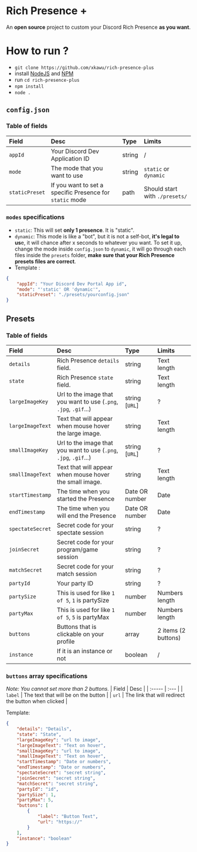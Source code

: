 # Rich Presence +

An **open source** project to custom your Discord Rich Presence **as you want**.

# How to run ?

-   `git clone https://github.com/xkawu/rich-presence-plus`
-   install [NodeJS](https://nodejs.org/en) and [NPM](https://docs.npmjs.com/downloading-and-installing-node-js-and-npm)
-   run `cd rich-presence-plus`
-   `npm install`
-   `node .`

## `config.json`

### Table of fields

| Field          | Desc                                                     | Type   | Limits                         |
| :------------- | :------------------------------------------------------- | :----- | :----------------------------- |
| `appId`        | Your Discord Dev Application ID                          | string | /                              |
| `mode`         | The mode that you want to use                            | string | `static` or `dynamic`          |
| `staticPreset` | If you want to set a specific Presence for `static` mode | path   | Should start with `./presets/` |

### `modes` specifications

-   `static`: This will set **only 1 presence**. It is "static".
-   `dynamic`: This mode is like a "bot", but it is not a self-bot, **it's legal to us**e, it will chance after x seconds to whatever you want. To set it up, change the mode inside `config.json` to `dynamic`, it will go through each files inside the `presets` folder, **make sure that your Rich Presence presets files are correct**.
-   Template :

```json
{
    "appId": "Your Discord Dev Portal App id",
    "mode": "'static' OR 'dynamic'",
    "staticPreset": "./presets/yourconfig.json"
}
```

## Presets

### Table of fields

| Field            | Desc                                                              | Type           | Limits              |
| :--------------- | :---------------------------------------------------------------- | :------------- | :------------------ |
| `details`        | Rich Presence `details` field.                                    | string         | Text length         |
| `state`          | Rich Presence `state` field.                                      | string         | Text length         |
| `largeImageKey`  | Url to the image that you want to use (`.png`, `.jpg`, `.gif`...) | string [`URL`] | ?                   |
| `largeImageText` | Text that will appear when mouse hover the large image.           | string         | Text length         |
| `smallImageKey`  | Url to the image that you want to use (`.png`, `.jpg`, `.gif`...) | string [`URL`] | ?                   |
| `smallImageText` | Text that will appear when mouse hover the small image.           | string         | Text length         |
| `startTimestamp` | The time when you started the Presence                            | Date OR number | Date                |
| `endTimestamp`   | The time when you will end the Presence                           | Date OR number | Date                |
| `spectateSecret` | Secret code for your spectate session                             | string         | ?                   |
| `joinSecret`     | Secret code for your program/game session                         | string         | ?                   |
| `matchSecret`    | Secret code for your match session                                | string         | ?                   |
| `partyId`        | Your party ID                                                     | string         | ?                   |
| `partySize`      | This is used for like `1 of 5`, `1` is partySize                  | number         | Numbers length      |
| `partyMax`       | This is used for like `1 of 5`, `5` is partyMax                   | number         | Numbers length      |
| `buttons`        | Buttons that is clickable on your profile                         | array          | 2 items (2 buttons) |
| `instance`       | If it is an instance or not                                       | boolean        | /                   |

### `buttons` array specifications

_Note: You cannot set more than 2 buttons._
| Field | Desc |
| :----- | :--- |
| `label` | The text that will be on the button |
| `url` | The link that will redirect the button when clicked |

Template:

```json
{
    "details": "Details",
    "state": "State",
    "largeImageKey": "url to image",
    "largeImageText": "Text on hover",
    "smallImageKey": "url to image",
    "smallImageText": "Text on hover",
    "startTimestamp": "Date or numbers",
    "endTimestamp": "Date or numbers",
    "spectateSecret": "secret string",
    "joinSecret": "secret string",
    "matchSecret": "secret string",
    "partyId": "id",
    "partySize": 1,
    "partyMax": 5,
    "buttons": [
        {
            "label": "Button Text",
            "url": "https://"
        }
    ],
    "instance": "boolean"
}
```
